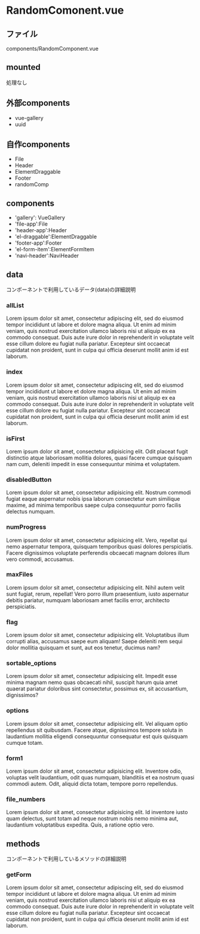 # RandomComonent.vue

## ファイル
components/RandomComponent.vue

## mounted
処理なし

## 外部components
- vue-gallery
- uuid

## 自作components
- File
- Header
- ElementDraggable
- Footer
- randomComp

## components
- 'gallery': VueGallery
- 'file-app':File
- 'header-app':Header
- 'el-draggable':ElementDraggable
- 'footer-app':Footer
- 'el-form-item':ElementFormItem
- 'navi-header':NaviHeader

## data
コンポーネントで利用しているデータ(data)の詳細説明

### allList
Lorem ipsum dolor sit amet, consectetur adipiscing elit, sed do eiusmod tempor incididunt ut labore et dolore magna aliqua. Ut enim ad minim veniam, quis nostrud exercitation ullamco laboris nisi ut aliquip ex ea commodo consequat. Duis aute irure dolor in reprehenderit in voluptate velit esse cillum dolore eu fugiat nulla pariatur. Excepteur sint occaecat cupidatat non proident, sunt in culpa qui officia deserunt mollit anim id est laborum.

### index
Lorem ipsum dolor sit amet, consectetur adipiscing elit, sed do eiusmod tempor incididunt ut labore et dolore magna aliqua. Ut enim ad minim veniam, quis nostrud exercitation ullamco laboris nisi ut aliquip ex ea commodo consequat. Duis aute irure dolor in reprehenderit in voluptate velit esse cillum dolore eu fugiat nulla pariatur. Excepteur sint occaecat cupidatat non proident, sunt in culpa qui officia deserunt mollit anim id est laborum.

### isFirst
Lorem ipsum dolor sit amet, consectetur adipisicing elit. Odit placeat fugit distinctio atque laboriosam mollitia dolores, quasi facere cumque quisquam nam cum, deleniti impedit in esse consequuntur minima et voluptatem.

### disabledButton
Lorem ipsum dolor sit amet, consectetur adipisicing elit. Nostrum commodi fugiat eaque aspernatur nobis ipsa laborum consectetur eum similique maxime, ad minima temporibus saepe culpa consequuntur porro facilis delectus numquam.

### numProgress
Lorem ipsum dolor sit amet, consectetur adipisicing elit. Vero, repellat qui nemo aspernatur tempora, quisquam temporibus quasi dolores perspiciatis. Facere dignissimos voluptate perferendis obcaecati magnam dolores illum vero commodi, accusamus.

### maxFiles
Lorem ipsum dolor sit amet, consectetur adipisicing elit. Nihil autem velit sunt fugiat, rerum, repellat! Vero porro illum praesentium, iusto aspernatur debitis pariatur, numquam laboriosam amet facilis error, architecto perspiciatis.

### flag
Lorem ipsum dolor sit amet, consectetur adipisicing elit. Voluptatibus illum corrupti alias, accusamus saepe eum aliquam! Saepe deleniti rem sequi dolor mollitia quisquam et sunt, aut eos tenetur, ducimus nam?

### sortable_options
Lorem ipsum dolor sit amet, consectetur adipisicing elit. Impedit esse minima magnam nemo quas obcaecati nihil, suscipit harum quia amet quaerat pariatur doloribus sint consectetur, possimus ex, sit accusantium, dignissimos?

### options
Lorem ipsum dolor sit amet, consectetur adipisicing elit. Vel aliquam optio repellendus sit quibusdam. Facere atque, dignissimos tempore soluta in laudantium mollitia eligendi consequuntur consequatur est quis quisquam cumque totam.

### form1
Lorem ipsum dolor sit amet, consectetur adipisicing elit. Inventore odio, voluptas velit laudantium, odit quas numquam, blanditiis et ea nostrum quasi commodi autem. Odit, aliquid dicta totam, tempore porro repellendus.

### file_numbers
Lorem ipsum dolor sit amet, consectetur adipisicing elit. Id inventore iusto quam delectus, sunt totam ad neque nostrum nobis nemo minima aut, laudantium voluptatibus expedita. Quis, a ratione optio vero.

## methods
コンポーネントで利用しているメソッドの詳細説明

### getForm
Lorem ipsum dolor sit amet, consectetur adipiscing elit, sed do eiusmod tempor incididunt ut labore et dolore magna aliqua. Ut enim ad minim veniam, quis nostrud exercitation ullamco laboris nisi ut aliquip ex ea commodo consequat. Duis aute irure dolor in reprehenderit in voluptate velit esse cillum dolore eu fugiat nulla pariatur. Excepteur sint occaecat cupidatat non proident, sunt in culpa qui officia deserunt mollit anim id est laborum.